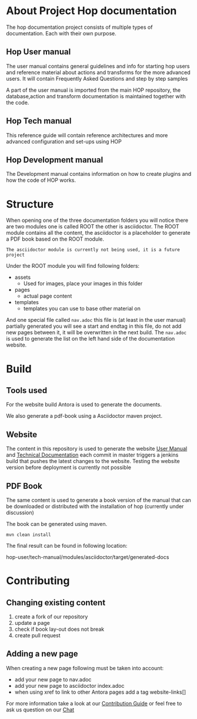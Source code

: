 # About Project Hop documentation

The hop documentation project consists of multiple types of documentation. Each with their own purpose.

## Hop User manual
The user manual contains general guidelines and info for starting hop users and reference material about actions and transforms for the more advanced users.
It will contain Frequently Asked Questions and step by step samples

A part of the user manual is imported from the main HOP repository, the database,action and transform documentation is maintained together with the code.

## Hop Tech manual
This reference guide will contain reference architectures and more advanced configuration and set-ups using HOP

## Hop Development manual
The Development manual contains information on how to create plugins and how the code of HOP works.

# Structure
When opening one of the three documentation folders you will notice there are two modules one is called ROOT the other is asciidoctor.
The ROOT module contains all the content, the asciidoctor is a placeholder to generate a PDF book based on the ROOT module.

```
The asciidoctor module is currently not being used, it is a future project
```

Under the ROOT module you will find following folders:

* assets
  * Used for images, place your images in this folder
* pages
  * actual page content
* templates
  * templates you can use to base other material on

And one special file called `nav.adoc` this file is (at least in the user manual) partially generated you will see a start and endtag in this file, do not add new pages between it, it will be overwritten in the next build.
The `nav.adoc` is used to generate the list on the left hand side of the documentation website.



# Build
## Tools used

For the website build Antora is used to generate the documents.

We also generate a pdf-book using a Asciidoctor maven project.

## Website
The content in this repository is used to generate the website [User Manual](https://www.project-hop.org/manual/latest/) and [Technical Documentation](https://www.project-hop.org/tech-manual/latest/) each commit in master triggers a jenkins build that pushes the latest changes to the website. Testing the website version before deployment is currently not possible

## PDF Book
The same content is used to generate a book version of the manual that can be downloaded or distributed with the installation of hop (currently under discussion)

The book can be generated using maven.

```
mvn clean install
```

The final result can be found in following location:

hop-user/tech-manual/modules/asciidoctor/target/generated-docs


# Contributing

## Changing existing content

1. create a fork of our repository
2. update a page
3. check if book lay-out does not break
4. create pull request

## Adding a new page

When creating a new page following must be taken into account:
* add your new page to nav.adoc
* add your new page to asciidoctor index.adoc
* when using xref to link to other Antora pages add a tag website-links[]

For more information take a look at our [Contribution Guide](https://www.project-hop.org/community/contributing/) or feel free to ask us question on our [Chat](https://chat.project-hop.org)